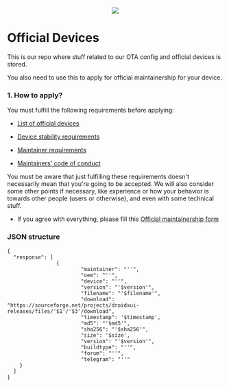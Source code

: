 <p align="center">
  <img src="https://raw.githubusercontent.com/DroidX-UI-Devices/vendor_droidxOTA/14/assets/banners/latest.png" />
</p>


# Official Devices

This is our repo where stuff related to our OTA config and official devices is stored.

You also need to use this to apply for official maintainership for your device.

### 1. How to apply?

You must fulfill the following requirements before applying:

- [List of official devices](docs/devices.md)

- [Device stability requirements](docs/device_requirements.md)

- [Maintainer requirements](docs/maintainer_requirements.md)

- [Maintainers' code of conduct](docs/maintainers_code_of_conduct.md)

You must be aware that just fulfilling these requirements doesn't necessarily mean that you're going to be accepted. We will also consider some other points if necessary, like experience or how your behavior is towards other people (users or otherwise), and even with some technical stuff.

- If you agree with everything, please fill this [Official maintainership form](https://github.com/DroidX-UI-Devices/vendor_droidxOTA/issues/new/choose)


### JSON structure ###
```
{
  "response": [
                {
                        "maintainer": "''",
                        "oem": "''",
                        "device": "''",
                        "version": "'$version'",
                        "filename": "'$filename'",
                        "download": "https://sourceforge.net/projects/droidxui-releases/files/'$1'/'$3'/download",
                        "timestamp": '$timestamp',
                        "md5": "'$md5'",
                        "sha256": "'$sha256'",
                        "size": '$size',
                        "version": "'$version'",
                        "buildtype": "''",
                        "forum": "''",
                        "telegram": "''"
    }
  ]
}
